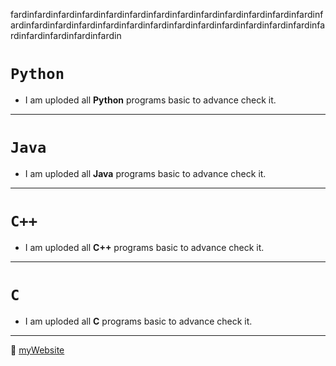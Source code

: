 fardinfardinfardinfardinfardinfardinfardinfardinfardinfardinfardinfardinfardinfardinfardinfardinfardinfardinfardinfardinfardinfardinfardinfardinfardinfardinfardinfardinfardinfardinfardin

# `Python`
- I am uploded all **Python** programs basic to advance check it.
---
# `Java`
- I am uploded all **Java** programs basic to advance check it.
---
# `C++`
- I am uploded all **C++** programs basic to advance check it.
---
# `C`
- I am uploded all **C** programs basic to advance check it.
***

🤔
[myWebsite](https://www.google.com/)
